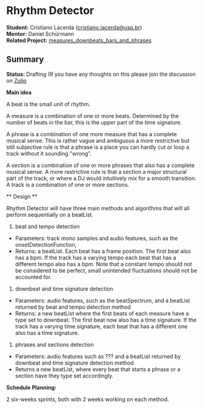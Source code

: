 # Rhythm Detector

**Student:** Cristiano Lacerda (cristiano.lacerda@usp.br)  
**Mentor:** Daniel Schürmann  
**Related Project:**
[measures\_downbeats\_bars\_and\_phrases](measures_downbeats_bars_and_phrases)  

## Summary

**Status:** Drafting (If you have any thoughts on this please join the
discussion on
[Zulip](https://mixxx.zulipchat.com/#narrow/stream/109171-development/topic/Rhythm.20Detector)

**Main idea**

A beat is the small unit of rhythm.

A measure is a combination of one or more beats. Determined by the
number of beats in the bar, this is the upper part of the time
signature.

A phrase is a combination of one more measure that has a complete
musical sense. This is rather vague and ambiguous a more restrictive but
still subjective rule is that a phrase is a place you can hardly cut or
loop a track without it sounding "wrong".

A section is a combination of one or more phrases that also has a
complete musical sense. A more restrictive rule is that a section a
major structural part of the track, or where a DJ would intuitively mix
for a smooth transition.  
A track is a combination of one or more sections.

\*\* Design \*\*

Rhythm Detector will have three main methods and algorithms that will
all perform sequentially on a beatList.

1.  beat and tempo detection

<!-- end list -->

  - Parameters: track mono samples and audio features, such as the
    onsetDetectionFunction,
  - Returns: a beatList. Each beat has a frame position. The first beat
    also has a bpm. If the track has a varying tempo each beat that has
    a different tempo also has a bpm. Note that a constant tempo should
    not be considered to be perfect, small unintended fluctuations
    should not be accounted for.

<!-- end list -->

1.  downbeat and time signature detection

<!-- end list -->

  - Parameters: audio features, such as the beatSpectrum, and a beatList
    returned by beat and tempo detection method
  - Returns: a new beatList where the first beats of each measure have a
    type set to downbeat. The first beat now also has a time signature.
    If the track has a varying time signature, each beat that has a
    different one also has a time signature.

<!-- end list -->

1.  phrases and sections detection

<!-- end list -->

  - Parameters: audio features such as ??? and a beatList returned by
    downbeat and time signature detection method
  - Returns a new beatList, where every beat that starts a phrase or a
    section have they type set accordingly.

**Schedule Planning:**

2 six-weeks sprints, both with 2 weeks working on each method.
